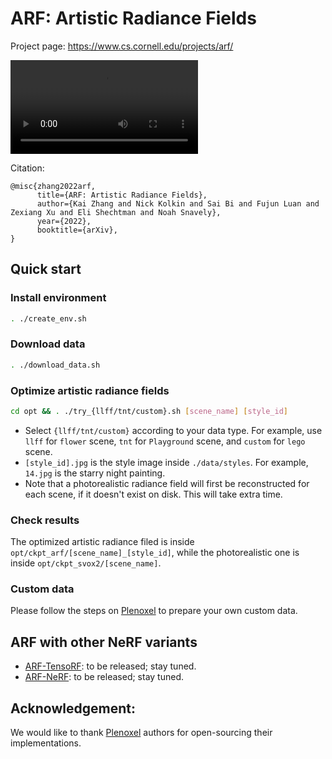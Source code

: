 # ARF: Artistic Radiance Fields

Project page: <https://www.cs.cornell.edu/projects/arf/>

![](./resources/ARF.mov)


Citation:
```
@misc{zhang2022arf,
      title={ARF: Artistic Radiance Fields}, 
      author={Kai Zhang and Nick Kolkin and Sai Bi and Fujun Luan and Zexiang Xu and Eli Shechtman and Noah Snavely},
      year={2022},
      booktitle={arXiv},
}
```

## Quick start

### Install environment
```bash
. ./create_env.sh
```
### Download data
```bash
. ./download_data.sh
```
### Optimize artistic radiance fields
```bash
cd opt && . ./try_{llff/tnt/custom}.sh [scene_name] [style_id]
```
* Select ```{llff/tnt/custom}``` according to your data type. For example, use ```llff``` for ```flower``` scene, ```tnt``` for ```Playground``` scene, and ```custom``` for ```lego``` scene. 
* ```[style_id].jpg``` is the style image inside ```./data/styles```. For example, ```14.jpg``` is the starry night painting.
* Note that a photorealistic radiance field will first be reconstructed for each scene, if it doesn't exist on disk. This will take extra time.

### Check results
The optimized artistic radiance filed is inside ```opt/ckpt_arf/[scene_name]_[style_id]```, while the photorealistic one is inside ```opt/ckpt_svox2/[scene_name]```.

### Custom data
Please follow the steps on [Plenoxel](https://github.com/sxyu/svox2)  to prepare your own custom data.

## ARF with other NeRF variants
* [ARF-TensoRF](): to be released; stay tuned.
* [ARF-NeRF](): to be released; stay tuned.

## Acknowledgement:
We would like to thank [Plenoxel](https://github.com/sxyu/svox2) authors for open-sourcing their implementations.
